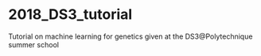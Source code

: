 # 2018_DS3_tutorial
Tutorial on machine learning for genetics given at the DS3@Polytechnique summer school

